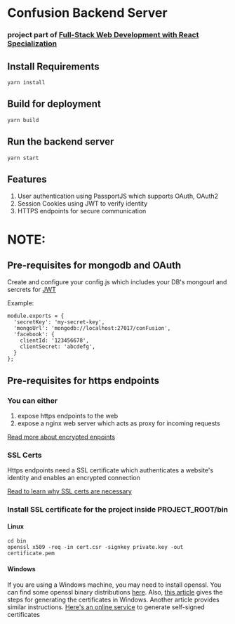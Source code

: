 # Confusion Backend Server
### project part of [Full-Stack Web Development with React Specialization](https://www.coursera.org/specializations/full-stack-react) 

## Install Requirements
```
yarn install
```
## Build for deployment
```
yarn build
```

## Run the backend server
```
yarn start
```

## Features

<ol>
<li>User authentication using PassportJS which supports OAuth, OAuth2</li>
<li>Session Cookies using JWT to verify identity</li>
<li>HTTPS endpoints for secure communication</li>
</ol>


# NOTE:

## Pre-requisites for mongodb and OAuth
Create and configure your config.js which includes your DB's mongourl and sercrets for [JWT](https://jwt.io/introduction)

Example:
```
module.exports = {
  'secretKey': 'my-secret-key',
  'mongoUrl': 'mongodb://localhost:27017/conFusion',
  'facebook': {
    clientId: '123456678',
    clientSecret: 'abcdefg',
  }
};
```

## Pre-requisites for https endpoints
### You can either 
<ol>
<li>expose https endpoints to the web</li>
<li>expose a nginx web server which acts as proxy for incoming requests</li> 
</ol>

[Read more about encrypted enpoints](https://nickcraver.com/blog/2013/04/23/stackoverflow-com-the-road-to-ssl/)

### SSL Certs
Https endpoints need a SSL certificate which authenticates a website's identity and enables an encrypted connection

[Read to learn why SSL certs are necessary](https://www.kaspersky.com/resource-center/definitions/what-is-a-ssl-certificate)

### Install SSL certificate for the project inside PROJECT_ROOT/bin

#### <b>Linux</b>
```
cd bin
openssl x509 -req -in cert.csr -signkey private.key -out certificate.pem
```
#### <b>Windows</b>
If you are using a Windows machine, you may need to install openssl. You can find some openssl binary distributions [here](https://wiki.openssl.org/index.php/Binaries). Also, [this article](https://blog.didierstevens.com/2015/03/30/howto-make-your-own-cert-with-openssl-on-windows/) gives the steps for generating the certificates in Windows. Another article provides similar instructions. [Here's an online service](http://www.selfsignedcertificate.com/) to generate self-signed certificates

